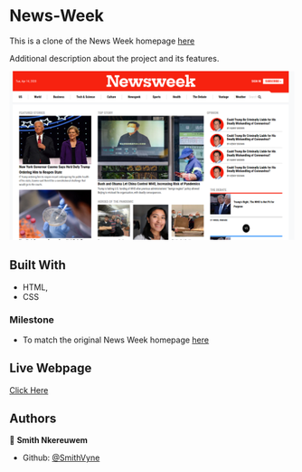 # News-Week

This is a clone of the News Week homepage [here](https://www.newsweek.com/)

Additional description about the project and its features.

![screenshot](img/screenshot-news.png)
## Built With

- HTML,
- CSS

### Milestone

- To match the original News Week homepage [here](https://www.newsweek.com/)

## Live Webpage

[Click Here](https://rawcdn.githack.com/SmithVyne/News-Week/f4106d9ebdd0f6a399c713d0ad9f2a787a5855b4/index.html)

## Authors

👤 **Smith Nkereuwem**

- Github: [@SmithVyne](https://github.com/smithvyne)
